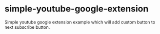 # simple-youtube-google-extension
Simple youtube google extension example which will add custom button to next subscribe button.
